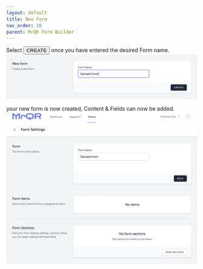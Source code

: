```yaml
---
layout: default
title: New Form
nav_order: 10
parent: MrQR Form Builder
---
```


Select <button class="button button1">CREATE</button> once you have entered the desired Form name.
![MrQR Form Builder](/assets/images/Forms/MrQR_Form_Create_New.png "Create Form")

your new form is now created, Content & Fields can now be added.
![MrQR Form Builder](/assets/images/Forms/MrQR_Form_New_Form_Menu.png "New Form Page")

